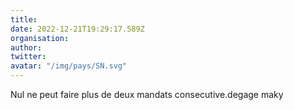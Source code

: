 ```yaml
---
title: 
date: 2022-12-21T19:29:17.589Z
organisation: 
author: 
twitter: 
avatar: "/img/pays/SN.svg"
---
```


Nul ne peut faire plus de deux mandats consecutive.degage maky